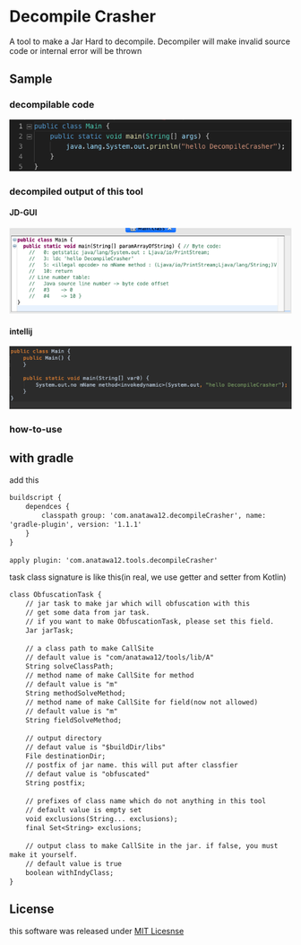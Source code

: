 # Decompile Crasher

A tool to make a Jar Hard to decompile.
Decompiler will make invalid source code or internal error will be thrown

## Sample
### decompilable code

![Main.java](readme-contents/source_vsc.png?raw=true)

### decompiled output of this tool
#### JD-GUI

![jd gui](readme-contents/jd_gui_decompile.png?raw=true)

#### intellij

![idea](readme-contents/idea_decompile.png?raw=true)

### how-to-use
## with gradle 
add this
```
buildscript {
    dependces {
        classpath group: 'com.anatawa12.decompileCrasher', name: 'gradle-plugin', version: '1.1.1'
    }
}

apply plugin: 'com.anatawa12.tools.decompileCrasher'
```
task class signature is like this(in real, we use getter and setter from Kotlin)
```
class ObfuscationTask {
    // jar task to make jar which will obfuscation with this
    // get some data from jar task.
    // if you want to make ObfuscationTask, please set this field.
    Jar jarTask;

    // a class path to make CallSite
    // default value is "com/anatawa12/tools/lib/A"
    String solveClassPath;
    // method name of make CallSite for method
    // default value is "m"
    String methodSolveMethod;
    // method name of make CallSite for field(now not allowed)
    // default value is "m"
    String fieldSolveMethod;

    // output directory
    // defaut value is "$buildDir/libs"
    File destinationDir;
    // postfix of jar name. this will put after classfier
    // defaut value is "obfuscated"
    String postfix;

    // prefixes of class name which do not anything in this tool
    // default value is empty set
    void exclusions(String... exclusions);
    final Set<String> exclusions;

    // output class to make CallSite in the jar. if false, you must make it yourself.
    // default value is true
    boolean withIndyClass;
}
```
## License

this software was released under [MIT Licesnse](LICENSE)
